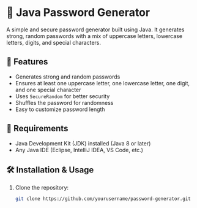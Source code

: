 # 🔐 Java Password Generator

A simple and secure password generator built using Java. It generates strong, random passwords with a mix of uppercase letters, lowercase letters, digits, and special characters.

## 🚀 Features
- Generates strong and random passwords
- Ensures at least one uppercase letter, one lowercase letter, one digit, and one special character
- Uses `SecureRandom` for better security
- Shuffles the password for randomness
- Easy to customize password length

## 📌 Requirements
- Java Development Kit (JDK) installed (Java 8 or later)
- Any Java IDE (Eclipse, IntelliJ IDEA, VS Code, etc.)

## 🛠️ Installation & Usage
1. Clone the repository:
   ```sh
   git clone https://github.com/yourusername/password-generator.git
